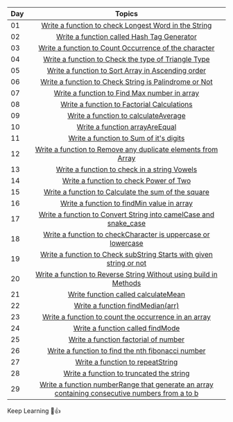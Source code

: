 | Day |   Topics     | 
| ----- | :------------------: |
| 01    |  [Write a function to check Longest Word in the String](https://github.com/DeveloperResource-NaveenR/100Days_JavaScript/blob/main/Day_01/Day_01.js) |
| 02    |  [Write a function called Hash Tag Generator](https://github.com/DeveloperResource-NaveenR/100Days_JavaScript/blob/main/Day_02/Day_02.js) |
| 03    |  [Write a function to Count Occurrence of the character](https://github.com/DeveloperResource-NaveenR/100Days_JavaScript/blob/main/Day_03/day_03.js)|
| 04    |  [Write a function to Check the type of Triangle Type](https://github.com/DeveloperResource-NaveenR/100Days_JavaScript/blob/main/Day_04/day_04.js) | 
| 05    |  [Write a function to Sort Array in Ascending order](https://github.com/DeveloperResource-NaveenR/100Days_JavaScript/blob/main/Day_05/day_05.js) | 
| 06    |  [Write a function to Check String is Palindrome or Not](https://github.com/DeveloperResource-NaveenR/100Days_JavaScript/blob/main/Day_06/day_06.js) |
| 07    |  [Write a function to Find Max number in array](https://github.com/DeveloperResource-NaveenR/100Days_JavaScript/blob/main/Day_07/day_07.js) | 
| 08    |  [Write a function to Factorial Calculations](https://github.com/DeveloperResource-NaveenR/100Days_JavaScript/blob/main/Day_08/day_08.js) | 
| 09    |  [Write a function to calculateAverage](https://github.com/DeveloperResource-NaveenR/100Days_JavaScript/blob/main/Day_09/day_09.js) | 
| 10    |  [Write a function arrayAreEqual](https://github.com/DeveloperResource-NaveenR/100Days_JavaScript/blob/main/Day_10/day_10.js) | 
| 11    |  [Write a function to Sum of it's digits](https://github.com/DeveloperResource-NaveenR/100Days_JavaScript/blob/main/Day_11/day_11.js) | 
| 12    |  [Write a function to Remove any duplicate elements from Array](https://github.com/DeveloperResource-NaveenR/100Days_JavaScript/blob/main/Day_12/day_12.js) | 
| 13    |  [Write a function to check in a string Vowels](https://github.com/DeveloperResource-NaveenR/100Days_JavaScript/blob/main/Day_13/day_13.js) | 
| 14    |  [Write a function to check Power of Two](https://github.com/DeveloperResource-NaveenR/100Days_JavaScript/blob/main/Day_14/day_14.js) | 
| 15    |  [Write a function to Calculate the sum of the square](https://github.com/DeveloperResource-NaveenR/100Days_JavaScript/blob/main/Day_15/day_15.js) | 
| 16    |  [Write a function to findMin value in array](https://github.com/DeveloperResource-NaveenR/100Days_JavaScript/blob/main/Day_16/day_16.js) | 
| 17    |  [Write a function to Convert String into camelCase and snake_case](https://github.com/DeveloperResource-NaveenR/100Days_JavaScript/blob/main/Day_17/day_17.js) | 
| 18    |  [Write a function to checkCharacter is uppercase or lowercase](https://github.com/DeveloperResource-NaveenR/100Days_JavaScript/blob/main/Day_18/day_18.js) | 
| 19    |  [Write a function to Check subString Starts with given string or not](https://github.com/DeveloperResource-NaveenR/100Days_JavaScript/blob/main/Day_19/day_19.js) | 
| 20    |  [Write a function to Reverse String Without using build in Methods](https://github.com/DeveloperResource-NaveenR/100Days_JavaScript/blob/main/Day_20/day_20.js) | 
| 21    |  [Write function called calculateMean](https://github.com/DeveloperResource-NaveenR/100Days_JavaScript/blob/main/Day_21/day_21.js) | 
| 22    |  [Write a function findMedian(arr)](https://github.com/DeveloperResource-NaveenR/100Days_JavaScript/blob/main/Day_22/day_22.js) | 
| 23    |  [Write a function to count the occurrence in an array](https://github.com/DeveloperResource-NaveenR/100Days_JavaScript/blob/main/Day_23/day_23.js) | 
| 24    |  [Write a function called findMode](https://github.com/DeveloperResource-NaveenR/100Days_JavaScript/blob/main/Day_24/day_24.js) | 
| 25    |  [Write a function factorial of number](https://github.com/DeveloperResource-NaveenR/100Days_JavaScript/blob/main/Day_25/day_25.js) | 
| 26    |  [Write a function to find the nth fibonacci number](https://github.com/DeveloperResource-NaveenR/100Days_JavaScript/blob/main/Day_26/day_26.js) | 
| 27    |  [Write a function to repeatString](https://github.com/DeveloperResource-NaveenR/100Days_JavaScript/blob/main/Day_27/day_27.js) | 
| 28    |  [Write a function to truncated the string](https://github.com/DeveloperResource-NaveenR/100Days_JavaScript/blob/main/Day_28/day_28.js) | 
| 29    |  [Write a function numberRange that generate an array containing consecutive numbers from a to b](https://github.com/DeveloperResource-NaveenR/100Days_JavaScript/blob/main/Day_29/Day_29.js) | 





Keep Learning 🩷👍



